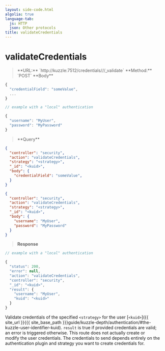 ```yaml
---
layout: side-code.html
algolia: true
language-tab:
  js: HTTP
  json: Other protocols
title: validateCredentials
---
```



# validateCredentials



<blockquote class="js">
<p>
**URL:** `http://kuzzle:7512/credentials/<strategy>/<kuid>/_validate`  
**Method:** `POST`  
**Body**
</p>
</blockquote>

```js
{
  "credentialField": "someValue",
  ...
}

// example with a "local" authentication

{
  "username": "MyUser",
  "password": "MyPassword"
}
```

<blockquote class="json">
<p>
**Query**
</p>
</blockquote>

```json
{
  "controller": "security",
  "action": "validateCredentials",
  "strategy": "<strategy>",
  "_id": "<kuid>",
  "body": {
    "credentialField": "someValue",
  }
}
```

```json
{
  "controller": "security",
  "action": "validateCredentials",
  "strategy": "<strategy>",
  "_id": "<kuid>",
  "body": {
    "username": "MyUser",
    "password": "MyPassword"
  }
}
```

>**Response**

```javascript
// example with a "local" authentication

{
  "status": 200,                     
  "error": null,                     
  "action": "validateCredentials",
  "controller": "security",
  "_id": "<kuid>",
  "result": {
    "username": "MyUser",
    "kuid": "<kuid>"
  }
}
```

Validate credentials of the specified `<strategy>` for the user [`<kuid>`]({{ site_url }}{{{ site_base_path }}}guide/kuzzle-depth/authentication/#the-kuzzle-user-identifier-kuid). `result` is true if provided credentials are valid; an error is triggered otherwise. This route does not actually create or modify the user credentials. The credentials to send depends entirely on the authentication plugin and strategy you want to create credentials for.
